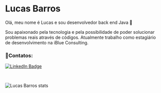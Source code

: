 <h1> Lucas Barros </h1>


Olá, meu nome é Lucas e sou desenvolvedor back end Java 👋

Sou apaixonado pela tecnologia e pela possibilidade de poder solucionar problemas reais através de códigos. Atualmente trabalho como estagiário de desenvolvimento na iBlue Consulting.<br>

<h3>📱Contatos:</h3>

[![LinkedIn Badge](https://img.shields.io/badge/LinkedIn-0077B5?style=for-the-badge&logo=linkedin&logoColor=white)](https://www.linkedin.com/in/lucasbezq/)

<br>

![Lucas Barros stats](https://github-readme-stats.vercel.app/api?username=lucasbezq&show_icons=true&theme=blueberry )


